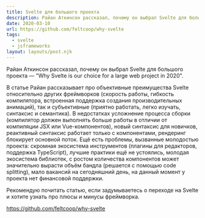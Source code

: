 ```yaml
---
title: Svelte для большого проекта
description: Райан Аткинсон рассказал, почему он выбрал Svelte для большого проекта
date: 2020-03-10
url: https://github.com/feltcoop/why-svelte
tags:
  - svelte
  - jsframeworks
layout: layouts/post.njk
---
```

Райан Аткинсон рассказал, почему он выбрал Svelte для большого проекта — "Why Svelte is our choice for a large web project in 2020".

В статье Райан рассказывает про объективные преимущества Svelte относительно других фреймворков (скорость работы, гибкость компилятора, встроенная поддержка создания производительных анимаций), так и субъективные (приятно работать, легко изучать, синтаксис и семантика). В недостатках усложнение процесса сборки (компилятор должен выполнять больше работы в отличии от компиляции JSX или Vue-компонентов), новый синтаксис для новичков, реактивный синтаксис работает только с компонентами, рендеринг блокирует основной поток. Ещё есть проблемы, вызванные молодостью проекта: скромная экосистема инструментов (плагины для редакторов, поддержка TypeScript), лучшие практики ещё не устоялись, молодая экосистема библиотек, с ростом количества компонентов может значительно вырасти объём бандла (решается с помощью code splitting), мало вакансий на сегодняшний день, на данный момент у проекта нет финансовой поддержки.

Рекомендую почитать статью, если задумываетесь о переходе на Svelte и хотите узнать про плюсы и минусы фреймворка.

https://github.com/feltcoop/why-svelte
